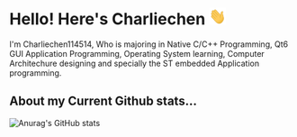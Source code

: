 # Hello! Here's Charliechen <img src="https://github.com/Charliechen114514/Charliechen114514/blob/main/wave.gif" width="30px" height="30px" />
I'm Charliechen114514, Who is majoring in Native C/C++ Programming, Qt6 GUI Application Programming, Operating System learning, Computer Architechure designing and specially the ST embedded Application programming. 


## About my Current Github stats...
![Anurag's GitHub stats](https://github-readme-stats.vercel.app/api?username=Charliechen114514&hide=contribs,prs)
